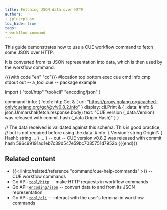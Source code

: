 ```yaml
---
title: Fetching JSON data over HTTP
authors:
- jpluscplusm
toc_hide: true
tags:
- workflow command
---
```


This guide demonstrates how to use a CUE workflow command to fetch some JSON over HTTP.

It is converted from its JSON representation into data,
which is then used by the workflow command.

<!-- TODO: consider demonstrating a validation failure when https://github.com/cue-lang/cue/issues/3186 is resolved -->

{{{with code "en" "cc"}}}
#location top bottom
exec cue cmd info
cmp stdout out
-- a_tool.cue --
package example

import (
	"tool/http"
	"tool/cli"
	"encoding/json"
)

command: info: {
	fetch: http.Get & {
		url: "https://proxy.golang.org/cached-only/cuelang.org/go/@v/v0.8.2.info"
	}
	display: cli.Print & {
		_data: #info & json.Unmarshal(fetch.response.body)
		text:  "CUE version \(_data.Version) was released with commit hash \(_data.Origin.Hash)"
	}
}

// The data received is validated against this schema. This is good practice,
// but is not required before using the data.
#info: {
	Version!: string
	Origin?: {
		Hash!: string
		...
	}
	...
}
-- out --
CUE version v0.8.2 was released with commit hash 596c99191ad1eb7c39d547e59bc7085751d7952b
{{{end}}}

## Related content

- {{< linkto/related/reference "command/cue-help-commands" >}} -- CUE workflow commands
- Go API:
  [`tool/http`](https://pkg.go.dev/cuelang.org/go/pkg/tool/http#section-documentation) --
  make HTTP requests in workflow commands
- Go API:
  [`encoding/json`](https://pkg.go.dev/cuelang.org/go/pkg/encoding/json#section-documentation) --
  convert data to and from its JSON representation
- Go API:
  [`tool/cli`](https://pkg.go.dev/cuelang.org/go/pkg/tool/cli#section-documentation) --
  interact with the user's terminal in workflow commands
